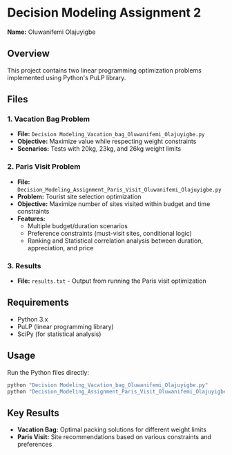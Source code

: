 # Decision Modeling Assignment 2

**Name:** Oluwanifemi Olajuyigbe

## Overview
This project contains two linear programming optimization problems implemented using Python's PuLP library.

## Files

### 1. Vacation Bag Problem
- **File:** `Decision Modeling_Vacation_bag_Oluwanifemi_Olajuyigbe.py`
- **Objective:** Maximize value while respecting weight constraints
- **Scenarios:** Tests with 20kg, 23kg, and 26kg weight limits

### 2. Paris Visit Problem  
- **File:** `Decision_Modeling_Assignment_Paris_Visit_Oluwanifemi_Olajuyigbe.py`
- **Problem:** Tourist site selection optimization
- **Objective:** Maximize number of sites visited within budget and time constraints
- **Features:**
  - Multiple budget/duration scenarios
  - Preference constraints (must-visit sites, conditional logic)
  - Ranking and Statistical correlation analysis between duration, appreciation, and price

### 3. Results
- **File:** `results.txt` - Output from running the Paris visit optimization

## Requirements
- Python 3.x
- PuLP (linear programming library)
- SciPy (for statistical analysis)

## Usage
Run the Python files directly:
```bash
python "Decision Modeling_Vacation_bag_Oluwanifemi_Olajuyigbe.py"
python "Decision_Modeling_Assignment_Paris_Visit_Oluwanifemi_Olajuyigbe.py"
```

## Key Results
- **Vacation Bag:** Optimal packing solutions for different weight limits
- **Paris Visit:** Site recommendations based on various constraints and preferences
